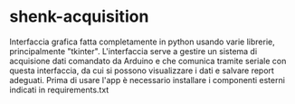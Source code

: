 # shenk-acquisition
Interfaccia grafica fatta completamente in python usando varie librerie, principalmente "tkinter".
L'interfaccia serve a gestire un sistema di acquisione dati comandato da Arduino e che comunica tramite seriale con questa interfaccia, da cui si possono visualizzare i dati e salvare report adeguati.
Prima di usare l'app è necessario installare i componenti esterni indicati in requirements.txt

